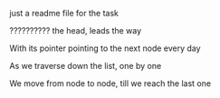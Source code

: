 just a readme file for the task 


?????????? the head, leads the way

With its pointer pointing to the next node every day

As we traverse down the list, one by one

We move from node to node, till we reach the last one

